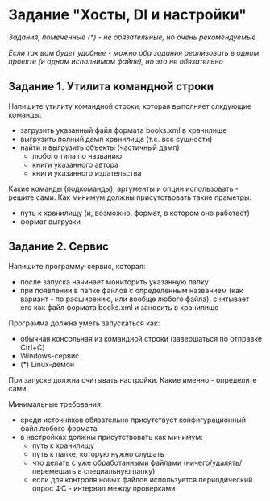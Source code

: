 # Задание "Хосты, DI и настройки"

*Задания, помеченные (\*) - не обязательные, но очень рекомендуемые*

*Если так вам будет удобнее - можно оба задания реализовать в одном проекте (и одном исполнимом файле), но это не обязательно*

## Задание 1. Утилита командной строки
Напишите утилиту командной строки, которая выполняет слкдующие команды:
- загрузить указанный файл формата books.xml в хранилище
- выгрузить полный дамп хранилища (т.е. все сущности)
- найти и выгрузить объекты (частичный дамп)
    - любого типа по названию
    - книги указанного автора
    - книги указанного издательства

Какие команды (подкоманды), аргументы и опции использовать - решите сами.
Как минимум должны присутствовать такие праметры:
- путь к хранилищу (и, возможно, формат, в котором оно работает)
- формат выгрузки


## Задание 2. Сервис
Напишите программу-сервис, которая:
- после запуска начинает мониторить указанную папку
- при появлении в папке файлов с определенным названием (как вариант - по расширению, или вообще любого файла), считывает его как файл формата books.xml и заносить в хранилище

Программа должна уметь запускаться как:
- обычная консольная из командной строки (завершаться по отправке Ctrl+C)
- Windows-сервис
- (\*) Linux-демон

При запуске должна считывать настройки. Какие именно - определите сами. 

Минимальные требования:
- среди источников обязательно присутствует конфигурационный файл любого формата
- в настройках должны присутствовать как минимум:
    - путь к хранилищу
    - путь к папке, которую нужно слушать
    - что делать с уже обработанными файлами (ничего/удалять/перемещать в специальную папку)
    - если для контроля новых файлов используется периодический опрос ФС - интервал между проверками